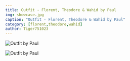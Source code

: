 ```yaml
---
title: Outfit - Florent, Theodore & Wahid by Paul
img: showcase.jpg
caption: "Outfit - Florent, Theodore & Wahid by Paul"
category: [florent,theodore,wahid]
author: Tiger751023
---
```

![Outfit by Paul](/img/showcase/outfit-wahid-theodore-florent-by-paul/high_back.jpg)

![Outfit by Paul](/img/showcase/outfit-wahid-theodore-florent-by-paul/high_front.jpg)

